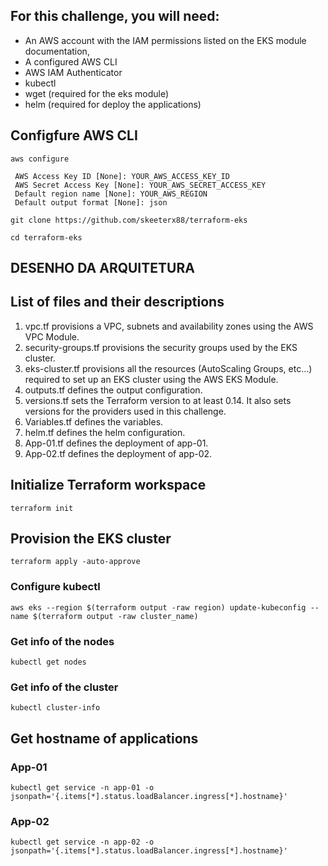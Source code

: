## For this challenge, you will need:
- An AWS account with the IAM permissions listed on the EKS module documentation,
- A configured AWS CLI
- AWS IAM Authenticator
- kubectl
- wget (required for the eks module)
- helm (required for deploy the applications)

## Configfure AWS CLI
```aws configure```

     AWS Access Key ID [None]: YOUR_AWS_ACCESS_KEY_ID
     AWS Secret Access Key [None]: YOUR_AWS_SECRET_ACCESS_KEY
     Default region name [None]: YOUR_AWS_REGION
     Default output format [None]: json

```git clone https://github.com/skeeterx88/terraform-eks```

```cd terraform-eks```

## DESENHO DA ARQUITETURA ###

## List of files and their descriptions
1. vpc.tf provisions a VPC, subnets and availability zones using the AWS VPC Module. 
2. security-groups.tf provisions the security groups used by the EKS cluster.
3. eks-cluster.tf provisions all the resources (AutoScaling Groups, etc...) required to set up an EKS cluster using the AWS EKS Module.
4. outputs.tf defines the output configuration.
5. versions.tf sets the Terraform version to at least 0.14. It also sets versions for the providers used in this challenge. 
6. Variables.tf defines the variables.
7. helm.tf defines the helm configuration.
8. App-01.tf defines the deployment of app-01.
9. App-02.tf defines the deployment of app-02.

## Initialize Terraform workspace
```terraform init```
## Provision the EKS cluster
```terraform apply -auto-approve```
### Configure kubectl
```aws eks --region $(terraform output -raw region) update-kubeconfig --name $(terraform output -raw cluster_name)```

### Get info of the nodes
```kubectl get nodes```

### Get info of the cluster
```kubectl cluster-info```

## Get hostname of applications
### App-01
```kubectl get service -n app-01 -o jsonpath='{.items[*].status.loadBalancer.ingress[*].hostname}'```

### App-02
```kubectl get service -n app-02 -o jsonpath='{.items[*].status.loadBalancer.ingress[*].hostname}'```
